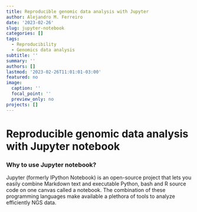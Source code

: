 ```yaml
---
title: Reproducible genomic data analysis with Jupyter
author: Alejandro M. Ferreiro
date: '2023-02-26'
slug: jupyter-notebook
categories: []
tags:
  - Reproducibility
  - Genomics data analysis
subtitle: ''
summary: ''
authors: []
lastmod: '2023-02-26T11:01:01-03:00'
featured: no
image:
  caption: ''
  focal_point: ''
  preview_only: no
projects: []
---
```


# Reproducible genomic data analysis with Jupyter notebook

### Why to use Jupyter notebook?

Jupyter (formerly IPython Notebook) is an open-source project that lets you easily combine Markdown text and executable Python, bash and R source code on one canvas called a notebook. The combination of these programming languages make available a plethora of tools to analyze efficiently NGS data.

### 


